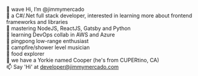 👋 wave Hi, I’m @jimmymercado  
👀 a C#/.Net full stack developer, interested in learning more about frontend frameworks and libraries  
🥇 mastering NodeJS, ReactJS, Gatsby and Python  
🥅 learning DevOps collab in AWS and Azure  
🏓 pingpong low-range enthusiast  
🎸 campfire/shower level musician  
🍝 food explorer  
🐶 we have a Yorkie named Cooper (he's from CUPERtino, CA)  
📫 Say 'Hi' at developer@jimmymercado.com  


